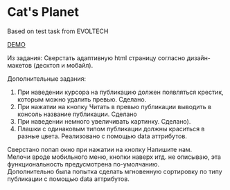 # Cat's Planet

Based on test task from EVOLTECH

[DEMO](https://antonlitvin.github.io/cats-planet/dist/)

Из задания:
Сверстать адаптивную html страницу согласно дизайн-макетов (десктоп и мобайл).

Дополнительные задания:
1. При наведении курсора на публикацию должен появляться крестик, которым можно удалить превью. Сделано.
2. При нажатии на кнопку Читать в превью публикации выводить в консоль название публикации. Сделано
3. При наведении немного увеличивать картинку. Сделано).
4. Плашки с одинаковым типом публикации должны краситься в разные цвета. Реализовано с помощью data аттрибутов.

Сверстано попап окно при нажатии на кнопку Напишите нам.<br>
Мелочи вроде мобильного меню, кнопки наверх итд. не описываю, эта функциональность предусмотрена по-умолчанию.<br>
Дополнительно была попытка сделать мгновенную сортировку по типу публикации с помощью data аттрибутов.
